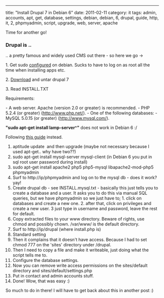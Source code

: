 ---
title: "Install Drupal 7 in Debian 6"
date: 2011-02-11
category: it
tags: admin, accounts, apt, get, database, settings, debian, debian, 6, drupal, guide, http, it, 2, phpmyadmin, script, upgrade, web, server, apache

Time for another go!

### Drupal is ..

.. a pretty famous and widely used CMS out there - so here we go ->

1\. Get sudo [configured](http://wiki.debian.org/sudo "configure sudo") on debian. Sucks to have to log on as root all the time when installing apps etc.

2\. [Download](http://drupal.org/project/drupal "drupal") and untar drupal 7

3\. Read INSTALL.TXT

Requirements:

\- A web server. Apache (version 2.0 or greater) is recommended. - PHP 5.2.4 (or greater) (http://www.php.net/). - One of the following databases: - MySQL 5.0.15 (or greater) (http://www.mysql.com/).

**"sudo apt-get install lamp-server^"** does not work in Debian 6 :/

Following [this guide](http://wiki.debian.org/LaMp "lamp debian") instead.

1. aptitude update  and then upgrade (maybe not necessary because I used apt-get.. why have two??)
2. sudo apt-get install mysql-server mysql-client (in Debian 6 you put in sql root user password during install)
3. sudo apt-get install apache2 php5 php5-mysql libapache2-mod-php5 phpmyadmin
4. Surf to http://ip/phpmyadmin and log on to the mysql db - does it work? yay!
5. Create drupal db - see INSTALL.mysql.txt - basically this just tells you to create a database and a user. It asks you to do this via manual SQL queries, but we have phpmyadmin so we just have to; 1. click on databases and create a new one. 2. after that, click on privileges and create a new user. 3 just type in username and password, leave the rest for default.
6. Copy extracted files to your www directory. Beware of rights, use chmod and possibly chown. /var/www/ is the default directory.
7. Surf to http://ip/drupal (where install.php is)
8. Standard setting
9. Then it complains that it doesn't have access. Because I had to set chmod 777 on the 'sites' directory under /drupal.
10. Then I need to copy a file and make it writeable, just doing what the script tells me to.
11. Configure the database settings.
12. Now you can remove write access permissions on the sites/default directory and sites/default/settings.php
13. Put in contact and admin accounts stuff.
14. Done! Wow, that was easy :)

So much to do in there! I will have to get back about this in another post :)
